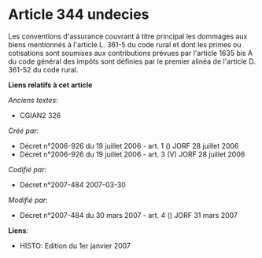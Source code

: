 # Article 344 undecies

Les conventions d'assurance couvrant à titre principal les dommages aux biens mentionnés à l'article L. 361-5 du code rural
et dont les primes ou cotisations sont soumises aux contributions prévues par l'article 1635 bis A du code général des impôts
sont définies par le premier alinéa de l'article D. 361-52 du code rural.

**Liens relatifs à cet article**

_Anciens textes_:

  - CGIAN2 326

_Créé par_:

  - Décret n°2006-926 du 19 juillet 2006 - art. 1 () JORF 28 juillet 2006
  - Décret n°2006-926 du 19 juillet 2006 - art. 3 (V) JORF 28 juillet 2006

_Codifié par_:

  - Décret n°2007-484 2007-03-30

_Modifié par_:

  - Décret n°2007-484 du 30 mars 2007 - art. 4 () JORF 31 mars 2007

**Liens**:

  - HISTO: Edition du 1er janvier 2007
